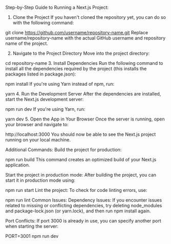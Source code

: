 Step-by-Step Guide to Running a Next.js Project:
1. Clone the Project
If you haven't cloned the repository yet, you can do so with the following command:

git clone https://github.com/username/repository-name.git
Replace username/repository-name with the actual GitHub username and repository name of the project.

2. Navigate to the Project Directory
Move into the project directory:

cd repository-name
3. Install Dependencies
Run the following command to install all the dependencies required by the project (this installs the packages listed in package.json):

npm install
If you're using Yarn instead of npm, run:

yarn
4. Run the Development Server
After the dependencies are installed, start the Next.js development server:

npm run dev
If you're using Yarn, run:

yarn dev
5. Open the App in Your Browser
Once the server is running, open your browser and navigate to:

http://localhost:3000
You should now be able to see the Next.js project running on your local machine.

Additional Commands:
Build the project for production:

npm run build
This command creates an optimized build of your Next.js application.

Start the project in production mode: After building the project, you can start it in production mode using:

npm run start
Lint the project: To check for code linting errors, use:

npm run lint
Common Issues:
Dependency Issues: If you encounter issues related to missing or conflicting dependencies, try deleting node_modules and package-lock.json (or yarn.lock), and then run npm install again.

Port Conflicts: If port 3000 is already in use, you can specify another port when starting the server:

PORT=3001 npm run dev
